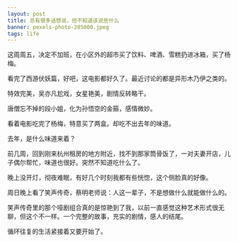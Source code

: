 ```yaml
---
layout: post
title: 总有很多话想说，但不知道该说些什么
banner: pexels-photo-205000.jpeg
tags: life
---
```


这周周五，决定不加班，在小区外的超市买了饮料、啤酒、雪糕扔进冰箱，买了杨梅。

看完了西游伏妖篇，好吧，这电影都好久了。最近讨论的都是异形木乃伊之类的。

特效完美，吴亦凡尬戏，女星艳美，剧情反转略干。

唐僧忘不掉的段小姐，化为孙悟空的金箍，感情微妙。

看着电影吃完了杨梅，特意买了两盒。却吃不出去年的味道。

去年，是什么味道来着？

前几周，回到刚来杭州租房的地方附近，找不到那家筒骨饭了，一对夫妻开店，儿子偶尔帮忙，味道也很好。突然不知道吃什么了。

晚上没开灯，彻夜难眠，有好几个时刻我都有些恍惚，这个侧脸真的好像。

周日晚上看了笑声传奇，蔡明老师说：人这一辈子，不是想做什么就能做什么的。

笑声传奇里的那个哑剧组合真的是惊艳到了我，以前一直感觉这种艺术形式很无聊，但这个不一样。一个完整的故事，充实的剧情，感人的结尾。

循环往复的生活紧接着又要开始了。